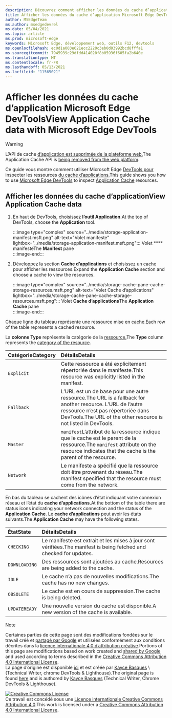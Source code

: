 ```yaml
---
description: Découvrez comment afficher les données du cache d’application à partir du panneau Application de Microsoft Edge DevTools.
title: Afficher les données du cache d’application Microsoft Edge DevTools
author: MSEdgeTeam
ms.author: msedgedevrel
ms.date: 05/04/2021
ms.topic: article
ms.prod: microsoft-edge
keywords: Microsoft Edge, développement web, outils F12, devtools
ms.openlocfilehash: ec0d1a003e621ecc2220c3eb0d03992bcd8fffa1
ms.sourcegitcommit: 7945939c29dfdd414020f8b05936f605fa2b640e
ms.translationtype: MT
ms.contentlocale: fr-FR
ms.lasthandoff: 05/13/2021
ms.locfileid: "11565021"
---
```

<!-- Copyright Kayce Basques 

   Licensed under the Apache License, Version 2.0 (the "License");
   you may not use this file except in compliance with the License.
   You may obtain a copy of the License at

       https://www.apache.org/licenses/LICENSE-2.0

   Unless required by applicable law or agreed to in writing, software
   distributed under the License is distributed on an "AS IS" BASIS,
   WITHOUT WARRANTIES OR CONDITIONS OF ANY KIND, either express or implied.
   See the License for the specific language governing permissions and
   limitations under the License.  -->  
# <a name="view-application-cache-data-with-microsoft-edge-devtools"></a><span data-ttu-id="13cda-104">Afficher les données du cache d’application Microsoft Edge DevTools</span><span class="sxs-lookup"><span data-stu-id="13cda-104">View Application Cache data with Microsoft Edge DevTools</span></span>  

> [!WARNING]
> <span data-ttu-id="13cda-105">L’API de cache [d’application est supprimée de la plateforme web.][HTMLStandardOfflineWebApplications]</span><span class="sxs-lookup"><span data-stu-id="13cda-105">The Application Cache API is [being removed from the web platform][HTMLStandardOfflineWebApplications].</span></span>  

<!--todo: Replace [HTMLStandardOfflineWebApplications] with [WebDevAppcacheRemoval].  -->  

<span data-ttu-id="13cda-106">Ce guide vous montre comment utiliser Microsoft Edge [DevTools pour][MicrosoftEdgeDevTools] inspecter les ressources [du cache d’applications.][MDNWebAPIsWindowApplicationCache]</span><span class="sxs-lookup"><span data-stu-id="13cda-106">This guide shows you how to use [Microsoft Edge DevTools][MicrosoftEdgeDevTools] to inspect [Application Cache][MDNWebAPIsWindowApplicationCache] resources.</span></span>  

## <a name="view-application-cache-data"></a><span data-ttu-id="13cda-107">Afficher les données du cache d’application</span><span class="sxs-lookup"><span data-stu-id="13cda-107">View Application Cache data</span></span>  

1.  <span data-ttu-id="13cda-108">En haut de DevTools, choisissez **l’outil Application.**</span><span class="sxs-lookup"><span data-stu-id="13cda-108">At the top of DevTools, choose the **Application** tool.</span></span>  
    
    :::image type="complex" source="../media/storage-application-manifest.msft.png" alt-text="Volet manifeste" lightbox="../media/storage-application-manifest.msft.png":::
       <span data-ttu-id="13cda-110">Volet \*\*\*\* manifeste</span><span class="sxs-lookup"><span data-stu-id="13cda-110">The **Manifest** pane</span></span>  
    :::image-end:::  

1.  <span data-ttu-id="13cda-111">Développez la section **Cache d’applications** et choisissez un cache pour afficher les ressources.</span><span class="sxs-lookup"><span data-stu-id="13cda-111">Expand the **Application Cache** section and choose a cache to view the resources.</span></span>  
    
    :::image type="complex" source="../media/storage-cache-pane-cache-storage-resources.msft.png" alt-text="Volet Cache d’applications" lightbox="../media/storage-cache-pane-cache-storage-resources.msft.png":::
       <span data-ttu-id="13cda-113">Volet **Cache d’applications**</span><span class="sxs-lookup"><span data-stu-id="13cda-113">The **Application Cache** pane</span></span>  
    :::image-end:::  

<span data-ttu-id="13cda-114">Chaque ligne du tableau représente une ressource mise en cache.</span><span class="sxs-lookup"><span data-stu-id="13cda-114">Each row of the table represents a cached resource.</span></span>  

<span data-ttu-id="13cda-115">La **colonne Type** représente la catégorie de la [ressource.][MDNHTMLResourcesInAnApplicationCache]</span><span class="sxs-lookup"><span data-stu-id="13cda-115">The **Type** column represents the [category of the resource][MDNHTMLResourcesInAnApplicationCache].</span></span>  

| <span data-ttu-id="13cda-116">Catégorie</span><span class="sxs-lookup"><span data-stu-id="13cda-116">Category</span></span> | <span data-ttu-id="13cda-117">Détails</span><span class="sxs-lookup"><span data-stu-id="13cda-117">Details</span></span> |  
|:--- |:--- |  
| `Explicit` | <span data-ttu-id="13cda-118">Cette ressource a été explicitement répertoriée dans le manifeste.</span><span class="sxs-lookup"><span data-stu-id="13cda-118">This resource was explicitly listed in the manifest.</span></span> |  
| `Fallback` | <span data-ttu-id="13cda-119">L’URL est un de base pour une autre ressource.</span><span class="sxs-lookup"><span data-stu-id="13cda-119">The URL is a fallback for another resource.</span></span>  <span data-ttu-id="13cda-120">L’URL de l’autre ressource n’est pas répertoriée dans DevTools.</span><span class="sxs-lookup"><span data-stu-id="13cda-120">The URL of the other resource is not listed in DevTools.</span></span> |  
| `Master` | <span data-ttu-id="13cda-121">`manifest`L’attribut de la ressource indique que le cache est le parent de la ressource.</span><span class="sxs-lookup"><span data-stu-id="13cda-121">The `manifest` attribute on the resource indicates that the cache is the parent of the resource.</span></span> |  
| `Network` | <span data-ttu-id="13cda-122">Le manifeste a spécifié que la ressource doit être provenant du réseau.</span><span class="sxs-lookup"><span data-stu-id="13cda-122">The manifest specified that the resource must come from the network.</span></span> |  

<!--todo:  replace "Master" phrasing if possible.  -->  

<span data-ttu-id="13cda-123">En bas du tableau se cachent des icônes d’état indiquant votre connexion réseau et l’état du **cache d’applications.**</span><span class="sxs-lookup"><span data-stu-id="13cda-123">At the bottom of the table there are status icons indicating your network connection and the status of the **Application Cache**.</span></span>  <span data-ttu-id="13cda-124">Le **cache d’applications** peut avoir les états suivants.</span><span class="sxs-lookup"><span data-stu-id="13cda-124">The **Application Cache** may have the following states.</span></span>  

| <span data-ttu-id="13cda-125">État</span><span class="sxs-lookup"><span data-stu-id="13cda-125">State</span></span> | <span data-ttu-id="13cda-126">Détails</span><span class="sxs-lookup"><span data-stu-id="13cda-126">Details</span></span> |  
|:--- |:--- |  
| `CHECKING` | <span data-ttu-id="13cda-127">Le manifeste est extrait et les mises à jour sont vérifiées.</span><span class="sxs-lookup"><span data-stu-id="13cda-127">The manifest is being fetched and checked for updates.</span></span> |  
| `DOWNLOADING` | <span data-ttu-id="13cda-128">Des ressources sont ajoutées au cache.</span><span class="sxs-lookup"><span data-stu-id="13cda-128">Resources are being added to the cache.</span></span> |  
| `IDLE` | <span data-ttu-id="13cda-129">Le cache n’a pas de nouvelles modifications.</span><span class="sxs-lookup"><span data-stu-id="13cda-129">The cache has no new changes.</span></span> |  
| `OBSOLETE` | <span data-ttu-id="13cda-130">Le cache est en cours de suppression.</span><span class="sxs-lookup"><span data-stu-id="13cda-130">The cache is being deleted.</span></span> |  
| `UPDATEREADY` |  <span data-ttu-id="13cda-131">Une nouvelle version du cache est disponible.</span><span class="sxs-lookup"><span data-stu-id="13cda-131">A new version of the cache is available.</span></span> |  

<!-- links -->  

[MicrosoftEdgeDevTools]: ../../devtools-guide-chromium/index.md "Microsoft Edge outils de développement (Chromium) | Documents Microsoft"  

[HTMLStandardOfflineWebApplications]: https://html.spec.whatwg.org/multipage/offline.html#offline "Applications Web hors connexion - Html Standard"  

[MDNHTMLResourcesInAnApplicationCache]: https://developer.mozilla.org/docs/Web/HTML/Using_the_application_cache#Resources_in_an_application_cache "Ressources dans un cache d’application | MDN"  
[MDNWebAPIsWindowApplicationCache]: https://developer.mozilla.org/docs/Web/API/Window/applicationCache "Window.applicationCache - Api web | MDN"  

[WebDevAppcacheRemoval]: https://web.dev/appcache-removal "Préparation de la suppression d’AppCache | web.dev"  

> [!NOTE]
> <span data-ttu-id="13cda-137">Certaines parties de cette page sont des modifications fondées sur le travail créé et [partagé par Google][GoogleSitePolicies] et utilisées conformément aux conditions décrites dans la [licence internationale 4,0 d’attribution créative][CCA4IL].</span><span class="sxs-lookup"><span data-stu-id="13cda-137">Portions of this page are modifications based on work created and [shared by Google][GoogleSitePolicies] and used according to terms described in the [Creative Commons Attribution 4.0 International License][CCA4IL].</span></span>  
> <span data-ttu-id="13cda-138">La page d’origine est disponible [ici](https://developers.google.com/web/tools/chrome-devtools/storage/applicationcache) et est créée par [Kayce Basques][KayceBasques] \ (Technical Writer, chrome DevTools \& Lighthouse\).</span><span class="sxs-lookup"><span data-stu-id="13cda-138">The original page is found [here](https://developers.google.com/web/tools/chrome-devtools/storage/applicationcache) and is authored by [Kayce Basques][KayceBasques] \(Technical Writer, Chrome DevTools \& Lighthouse\).</span></span>  

[![Creative Commons License][CCby4Image]][CCA4IL]  
<span data-ttu-id="13cda-140">Ce travail est concédé sous une [Licence internationale Creative Commons Attribution 4.0][CCA4IL].</span><span class="sxs-lookup"><span data-stu-id="13cda-140">This work is licensed under a [Creative Commons Attribution 4.0 International License][CCA4IL].</span></span>  

[CCA4IL]: https://creativecommons.org/licenses/by/4.0  
[CCby4Image]: https://i.creativecommons.org/l/by/4.0/88x31.png  
[GoogleSitePolicies]: https://developers.google.com/terms/site-policies  
[KayceBasques]: https://developers.google.com/web/resources/contributors#kayce-basques  
